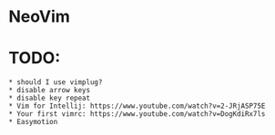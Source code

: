 # NeoVim



# TODO: 
    * should I use vimplug?
    * disable arrow keys
    * disable key repeat
    * Vim for Intellij: https://www.youtube.com/watch?v=2-JRjASP75E
    * Your first vimrc: https://www.youtube.com/watch?v=DogKdiRx7ls
    * Easymotion
